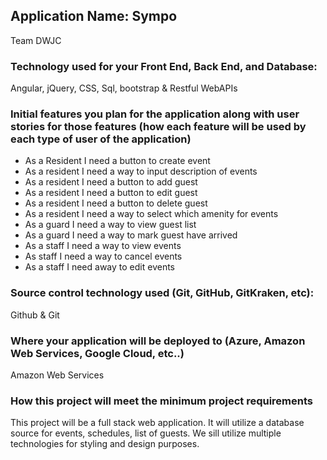 ## Application Name: Sympo

Team DWJC

### Technology used for your Front End, Back End, and Database:

Angular, jQuery, CSS, Sql, bootstrap & Restful WebAPIs

### Initial features you plan for the application along with user stories for those features (how each feature will be used by each type of user of the application)

- As a Resident I need a button to create event
- As a resident I need a way to input description of events
- As a resident I need a button to add guest
- As a resident I need a button to edit guest
- As a resident I need a button to delete guest
- As a resident I need a way to select which amenity for events
- As a guard I need a way to view guest list
- As a guard I need a way to mark guest have arrived
- As a staff I need a way to view events
- As staff I need a way to cancel events
- As a staff I need away to edit events

### Source control technology used (Git, GitHub, GitKraken, etc):

Github & Git

### Where your application will be deployed to (Azure, Amazon Web Services, Google Cloud, etc..)

Amazon Web Services

### How this project will meet the minimum project requirements

This project will be a full stack web application. It will utilize a database source for events, schedules, list of guests. We sill utilize multiple technologies for styling and design purposes.
